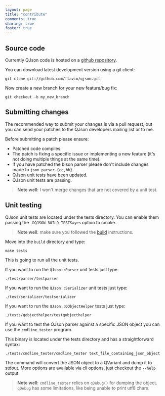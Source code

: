 ```yaml
---
layout: page
title: "contribute"
comments: true
sharing: true
footer: true
---
```



## Source code

Currently QJson code is hosted on a [github repository](https://github.com/flavio/qjson).

You can download latest development version using a git client:

```
git clone git://github.com/flavio/qjson.git
```

Now create a new branch for your new feature/bug fix:

```
git checkout -b my_new_branch
```

## Submitting changes

The recommended way to submit your changes is via a pull request, but
you can send your patches to the QJson developers mailing list or to me.

Before submitting a patch please ensure:

  * Patched code compiles.
  * The patch is fixing a specific issue or implementing a new feature (it's not
    doing multiple things at the same time).
  * If you have patched the bison parser please don't include changes made to
    `json_parser.{cc,hh}`.
  * QJson unit tests have been updated.
  * QJson unit tests are passing.

> **Note well:** I won't merge changes that are not covered by a unit test.

## Unit testing

QJson unit tests are located under the tests directory. You can enable them
passing the `-DQJSON_BUILD_TESTS=yes` option to cmake.

> **Note well:** make sure you followed the [build](/build) instructions.

Move into the `build` directory and type:

```
make tests
```

This is going to run all the unit tests.


If you want to run the `QJson::Parser` unit tests just type:

```
./test/parser/testparser
```

If you want to run the `QJson::Serializer` unit tests just type:

```
./test/serializer/testserializer
```


If you want to run the `QJson::QObjectHelper` tests just type:
```
./tests/qobjecthelper/testqobjecthelper
```


If you want to test the QJson parser against a specific JSON object you can use
the `cmdline_tester` program.

This binary is located under the tests directory and has a straightforward syntax:

```
./tests/cmdline_tester/cmdline_tester text_file_containing_json_object
```

The command will convert the JSON object to a QVariant and dump it to stdout.
More options are available via cli options, just checkout the `--help` output.

> **Note well:** `cmdline_tester` relies on `qDebug()` for dumping the object.
> `qDebug` has some limitations, like being unable to print utf8 chars.

